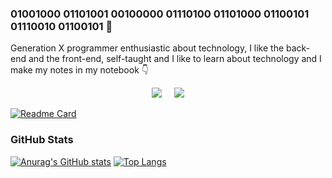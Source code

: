 ### 01001000 01101001 00100000 01110100 01101000 01100101 01110010 01100101  👋
Generation X programmer enthusiastic about technology, I like the back-end and the front-end, self-taught and I like to learn about technology and I make my notes in my notebook :point_down:
<p align='center'>
  <a href="https://twitter.com/nomackayu"><img src="https://img.shields.io/badge/Platzi-98CA3F.svg?&style=for-the-badge&logo=platzi&logoColor=white" /></a>&nbsp;&nbsp;&nbsp;&nbsp;
  <a href="https://www.linkedin.com/in/rodolfougaldeochoa/"><img src="https://img.shields.io/badge/linkedin-%230077B5.svg?&style=for-the-badge&logo=linkedin&logoColor=white" />
</p>


[![Readme Card](https://github-readme-stats.vercel.app/api/pin/?username=macknilan&repo=Cuaderno&show_owner=true)](https://github.com/macknilan/Cuaderno)


### GitHub Stats
[![Anurag's GitHub stats](https://github-readme-stats.vercel.app/api?username=macknilan&show_icons=true&count_private=true)](https://github.com/macknilan/github-readme-stats) [![Top Langs](https://github-readme-stats.vercel.app/api/top-langs/?username=macknilan)](https://github.com/macknilan/github-readme-stats)



<!--
**macknilan/macknilan** is a ✨ _special_ ✨ repository because its `README.md` (this file) appears on your GitHub profile.

Here are some ideas to get you started:

- 🔭 I’m currently working on ...
- 🌱 I’m currently learning ...
- 👯 I’m looking to collaborate on ...
- 🤔 I’m looking for help with ...
- 💬 Ask me about ...
- 📫 How to reach me: ...
- 😄 Pronouns: ...
- ⚡ Fun fact: ...
-->
